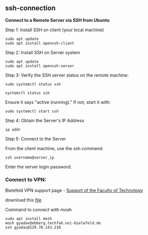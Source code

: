 ## ssh-connection

**Connect to a Remote Server via SSH from Ubuntu**

Step 1: Install SSH on client (your local machine)
```
sudo apt update
sudo apt install openssh-client
```

Step 2: Install SSH on Server system
```
sudo apt update
sudo apt install openssh-server
```
Step 3: Verify the SSH server status on the remote machine:

```
sudo systemctl status ssh

systemctl status ssh
```
Ensure it says "active (running)." If not, start it with:
```
sudo systemctl start ssh
```

Step 4: Obtain the Server's IP Address
```
ip addr
```

Step 5: Connect to the Server

From the client machine, use the ssh command:
```
ssh username@server_ip

```
Enter the server login password. 



### Connect to VPN:

Bielefeld VPN support page - [Support of the Faculty of Technology](https://www.google.com/search?q=techfak+vpn&oq=techfak+vpn&gs_lcrp=EgZjaHJvbWUyBggAEEUYOTIKCAEQABiABBiiBDIKCAIQABiABBiiBDIHCAMQABjvBTIHCAQQABjvBdIBCDUzNDlqMGo3qAIAsAIA&sourceid=chrome&ie=UTF-8#:~:text=VPN%20%2D%20Support%20of%20the%20Faculty%20of%20Technology)

download this [file](https://www.techfak.net/assets/files/openvpn-techfak-tcp.ovpn)

Command to connect with mosh

```
sudo apt install mosh
mosh gyadav@ebberg.techfak.uni-bielefeld.de
ssh gyadav@129.70.143.210
```
